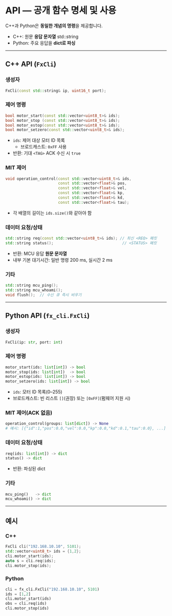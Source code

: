 # API — 공개 함수 명세 및 사용

C++과 Python은 **동일한 개념의 명령**을 제공합니다.
- C++: 원문 **응답 문자열** std::string
- Python: 주요 응답을 **dict로 파싱**

---

## C++ API (`FxCli`)

### 생성자
```cpp
FxCli(const std::string& ip, uint16_t port);
```

### 제어 명령
```cpp
bool motor_start(const std::vector<uint8_t>& ids);
bool motor_stop (const std::vector<uint8_t>& ids);
bool motor_estop(const std::vector<uint8_t>& ids);
bool motor_setzero(const std::vector<uint8_t>& ids);
```
- `ids`: 제어 대상 모터 ID 목록
  - 브로드캐스트: `0xFF` 사용
- 반환: 기대 `<TAG>` ACK 수신 시 `true`

### MIT 제어
```cpp
void operation_control(const std::vector<uint8_t>& ids,
                       const std::vector<float>& pos,
                       const std::vector<float>& vel,
                       const std::vector<float>& kp,
                       const std::vector<float>& kd,
                       const std::vector<float>& tau);
```
- 각 배열의 길이는 `ids.size()`와 같아야 함

### 데이터 요청/상태
```cpp
std::string req(const std::vector<uint8_t>& ids); // 최신 <REQ> 패킷
std::string status();                              // <STATUS> 패킷
```
- 반환: MCU 응답 **원문 문자열**
- 내부 기본 대기시간: 일반 명령 200 ms, 실시간 2 ms

### 기타
```cpp
std::string mcu_ping();
std::string mcu_whoami();
void flush();  // 수신 큐 즉시 비우기
```

---

## Python API (`fx_cli.FxCli`)

### 생성자
```python
FxCli(ip: str, port: int)
```

### 제어 명령
```python
motor_start(ids: list[int]) -> bool
motor_stop(ids: list[int])  -> bool
motor_estop(ids: list[int]) -> bool
motor_setzero(ids: list[int]) -> bool
```
- `ids`: 모터 ID 목록(0–255)
- 브로드캐스트: 빈 리스트 `[]`(권장) 또는 `[0xFF]`(펌웨어 지원 시)

### MIT 제어(ACK 없음)
```python
operation_control(groups: list[dict]) -> None
# 예시: [{"id":1,"pos":0.0,"vel":0.0,"kp":0.0,"kd":0.1,"tau":0.0}, ...]
```

### 데이터 요청/상태
```python
req(ids: list[int]) -> dict
status() -> dict
```
- 반환: 파싱된 dict

### 기타
```python
mcu_ping()   -> dict
mcu_whoami() -> dict
```

---

## 예시

### C++
```cpp
FxCli cli("192.168.10.10", 5101);
std::vector<uint8_t> ids = {1,2};
cli.motor_start(ids);
auto s = cli.req(ids);
cli.motor_stop(ids);
```

### Python
```python
cli = fx_cli.FxCli("192.168.10.10", 5101)
ids = [1,2]
cli.motor_start(ids)
obs = cli.req(ids)
cli.motor_stop(ids)
```
